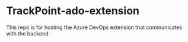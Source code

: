 # TrackPoint-ado-extension
This repo is for hosting the Azure DevOps extension that communicates with the backend

